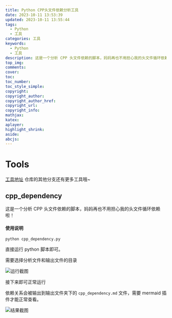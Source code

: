 ```yaml
---
title: Python CPP头文件依赖分析工具
date: 2023-10-11 13:53:39
updated: 2023-10-11 13:55:44
tags:
  - Python
  - 工具
categories: 工具
keywords:
  - Python
  - 工具
description: 这是一个分析 CPP 头文件依赖的脚本，妈妈再也不用担心我的头文件循环依赖啦！
top_img:
comments:
cover:
toc:
toc_number:
toc_style_simple:
copyright:
copyright_author:
copyright_author_href:
copyright_url:
copyright_info:
mathjax:
katex:
aplayer:
highlight_shrink:
aside:
abcjs:
---
```


# Tools

[工具地址](https://github.com/Cx330-502/Tools/tree/schedule) 仓库的其他分支还有更多工具哦~

## cpp_dependency

这是一个分析 CPP 头文件依赖的脚本，妈妈再也不用担心我的头文件循环依赖啦！

#### 使用说明

```shell
python cpp_dependency.py
```

直接运行 python 脚本即可。

需要选择分析文件和输出文件的目录

![运行截图](/Cx330-502-Blog/files_/pics/post_pics/2023-10/2023-10-11-CPP头文件依赖分析工具/pic1.png)

接下来即可正常运行

依赖关系会被输出到输出文件夹下的 `cpp_dependency.md` 文件，需要 mermaid 插件才能正常查看。

![结果截图](/Cx330-502-Blog/files_/pics/post_pics/2023-10/2023-10-11-CPP头文件依赖分析工具/pic2.png)
